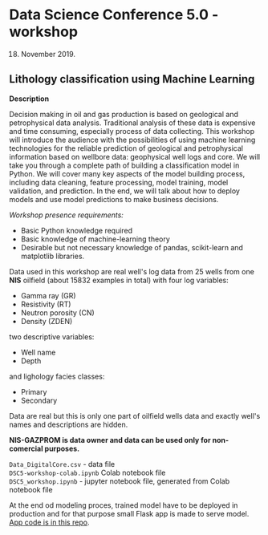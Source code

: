 # Data Science Conference 5.0 - workshop

18. November 2019.

## Lithology classification using Machine Learning

__Description__

Decision making in oil and gas production is based on geological and petrophysical data analysis. Traditional analysis of these data is expensive and time consuming, especially process of data collecting. This workshop will introduce the audience with the possibilities of using machine learning technologies for the reliable prediction of geological and petrophysical information based on wellbore data: geophysical well logs and core. We will take you through a complete path of building a classification model in Python. We will cover many key aspects of the model building process, including data cleaning, feature processing, model training, model validation, and prediction. In the end, we will talk about how to deploy models and use model predictions to make business decisions.

_Workshop presence requirements:_

* Basic Python knowledge required
* Basic knowledge of machine-learning theory 
* Desirable but not necessary knowledge of pandas, scikit-learn and matplotlib libraries.

Data used in this workshop are real well's log data from 25 wells from one __NIS__ oilfield (about 15832 examples in total) with four log variables:
* Gamma ray (GR)
* Resistivity (RT)
* Neutron porosity (CN)
* Density (ZDEN)

two descriptive variables:
* Well name
* Depth 

and lighology facies classes:
* Primary
* Secondary

Data are real but this is only one part of oilfield wells data and exactly well's names and descriptions are hidden.  

**NIS-GAZPROM is data owner and data can be used only for non-comercial purposes.**

`Data_DigitalCore.csv` - data file  
`DSC5-workshop-colab.ipynb` Colab notebook file  
`DSC5_workshop.ipynb` - jupyter notebook file, generated from Colab notebook file

At the end od modeling proces, trained model have to be deployed in production and for that purpose small Flask app is made to serve model. [App code is in this repo](https://github.com/milosbozic/DSC5-workshop-flask-app).



